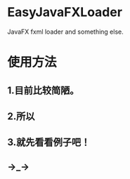 # EasyJavaFXLoader
JavaFX fxml loader and something else.

# 使用方法
## 1.目前比较简陋。
## 2.所以
## 3.就先看看例子吧！
## →_→
